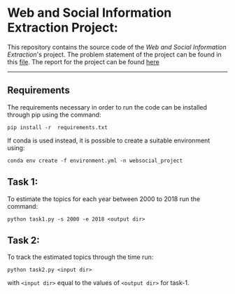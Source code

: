 Web and Social Information Extraction Project:
==============================================
This repository contains the source code of the *Web and Social Information Extraction*'s project. The problem statement of the project can be found in this [file](docs/project_proposal.pdf). The report for the project can be found [here](docs/report.pdf)

-----------------------------------------------------------
Requirements
------------
The requirements necessary in order to run the code can be installed through pip using the command:

`pip install -r  requirements.txt`

If conda is used instead, it is possible to create a suitable environment using:

`conda env create -f environment.yml -n websocial_project`


Task 1:
-------
To estimate the topics for each year between 2000 to 2018 run the command:

`python task1.py -s 2000 -e 2018 <output dir>`


Task 2:
-------
To track the estimated topics through the time run:

`python task2.py <input dir>`

with `<input dir>` equal to the values of  `<output dir>` for task-1.